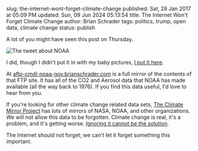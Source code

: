 slug: the-internet-wont-forget-climate-change
published: Sat, 28 Jan 2017 at 05:09 PM
updated: Sun, 09 Jun 2024 05:13:54 
title: The Internet Won't Forget Climate Change
author: Brian Schrader
tags: politics, trump, open data, climate change
status: publish

A lot of you might have seen this post on Thursday.

![The tweet about NOAA](//aftp-cmdl-noaa-gov.brianschrader.com/theme/tweet.png)

I did, though I didn't put it in with my baby pictures, [I put it here][1].

At [aftp-cmdl-noaa-gov.brianschrader.com][1] is a full mirror of the contents of that FTP site. It has all of the CO2 and Aerosol data that NOAA has made available (all the way back to 1976). If you find this data useful, I'd love to hear from you.

If you're looking for other climate change related data sets, [The Climate Mirror Project][2] has lots of mirrors of NASA, NOAA, and other organizations. We will not allow this data to be forgotten. Climate change is real, it's a problem, and it's getting worse. [Ignoring it cannot be the solution][3].

The Internet should not forget; we can't let it forget something this important.

[1]: //aftp-cmdl-noaa-gov.brianschrader.com
[2]: //climate.daknob.net
[3]: //www.nytimes.com/2017/01/20/us/politics/trump-white-house-website.html?_r=0
